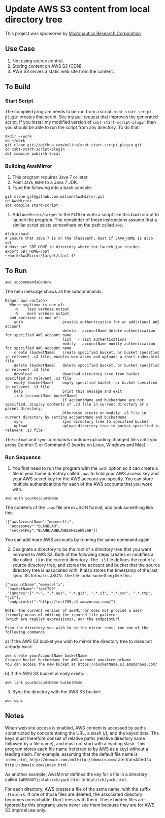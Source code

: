 # Update AWS S3 content from local directory tree #

This project was sponsored by [Micronautics Research Corporation](http://www.micronauticsresearch.com/)

## Use Case ##
 1. Not using source control.
 2. Storing content on AWS S3 (CDN).
 3. AWS S3 serves a static web site from the content.

## To Build ##

### Start Script ###

The compiled program needs to be run from a script. `xsbt-start-script-plugin` creates that script.
See [my pull request](https://github.com/typesafehub/xsbt-start-script-plugin/issues/17) that improves the generated script.
If you install my modified version of `xsbt-start-script-plugin` then you should be able to run the script from any directory.
To do that:

````
mkdir ~/work
cd ~/work
git clone git://github.com/mslinn/xsbt-start-script-plugin.git
cd xsbt-start-script-plugin
sbt compile publish-local
````

### Building AwsMirror ###

 1. This program requires Java 7 or later.
 1. Point `JAVA_HOME` to a Java 7 JDK.
 1. Type the following into a bash console:
````
git clone git@github.com:mslinn/AwsMirror.git
cd AwsMirror
sbt compile start-script
````

 1. Add  `AwsMirror/target` to the `PATH` or write a script like this bash script to launch the program.
    The remainder of these instructions assume that a similar script exists somewhere on the path called `aws`:
````
#!/bin/bash
# Ensure that Java 7 is on the classpath; best if JAVA_HOME is also set
# Must set SBT_HOME to directory where sbt-launch.jar resides
export SBT_HOME=/opt
~/work/AwsMirror/target/start $*
````

## To Run ##

````
aws subcommandsGoHere
````

The help message shows all the subcommands:

````
Usage: aws <action>
  Where <option> is one of:
    -v    less verbose output
    -V    more verbose output
  and <action> is one of:
    auth                  provide authentication for an additional AWS account
                          delete - accountName delete authentication for specified AWS account name
                          list   - list authentications
                          modify - accountName modify authentication for specified AWS account name
    create [bucketName]   create specified bucket, or bucket specified in relevent .s3 file, enables web acces and uploads a short index.html file
    delete [bucketName]   delete specified bucket, or bucket specified in relevent .s3 file
    download              download directory tree from bucket specified in relevent .s3 file
    empty [bucketName]    empty specified bucket, or bucket specified in relevent .s3 file
    help                  print this message and exit
    link [accountName bucketName]
                          If accountName and bucketName are not specified, display contents of .s3 file in current directory or a parent directory.
                          Otherwise create or modify .s3 file in current directory by setting accountName and bucketName
    sync                  sync directory tree to specified bucket
    upload                upload directory tree to bucket specified in relevent .s3 file
````

The `upload` and `sync` commands continue uploading changed files until you press Control-C or Command-C
(works on Linux, Windows and Mac).

### Run Sequence ###

 1. You first need to run the program with the `auth` option so it can create a file in your home directory called `.aws` to
hold your AWS access key and your AWS secret key for the AWS account you specify.
You can store multiple authentications for each of the AWS accounts that you work with.
````
aws auth yourAccountName
````
The contents of the `.aws` file are in JSON format, and look something like this:
````
[{"awsAccountName":"memyselfi",
  "accessKey":"BLAHBLAH",
  "secretKey":"BLAHBLAHBLAHBLAHBLAHBLAH"}]
````
You can add more AWS accounts by running the same command again.

 2. Designate a directory to be the root of a directory tree that you want mirrored to AWS S3.
    Both of the following steps creates or modifies a file called `.s3` in the current directory.
    The `.s3` file defines the root of a source directory tree, and stores the account and bucket that the source directory
    tree is associated with. It also stores the timestamp of the last sync. Its format is JSON.
    The file looks something like this:
````
{"accountName":"memyselfi",
 "bucketName":"test789",
 "ignores":[".*~", ".*.aws", ".*.git", ".*.s3", ".*.svn", ".*.tmp", "cvs"],
 "endpointUrl":"http://test789.s3.amazonaws.com/"}
````
    NOTE: The current version of awsMirror does not provide a user-friendly means of editing the ignored file patterns
    (which are regular expressions), nor the endpointUrl.

    From the directory you wish to be the mirror root, run one of the following commands.

  a) If the AWS S3 bucket you wish to mirror the directory tree to does not already exist:
````
aws create yourAccountName bucketName
Created bucket bucketName for AWS account yourAccountName
You can access the new bucket at https://bucketName.s3.amazonaws.com/
````

  b) If the AWS S3 bucket already exists:
````
aws link yourAccountName bucketName
````

 3. Sync the directory with the AWS S3 bucket:
````
aws sync
````

## Notes ##
When web site access is enabled, AWS content is accessed by paths constructed by concatentating the URL, a slash (/),
and the keyed data.
The keys must therefore consist of relative paths (relative directory name followed by a file name),
and must not start with a leading slash.
This program stores each file name (referred to by AWS as a key) without a leading slash.
For example, assuming that the default file name is `index.html`,
`http://domain.com` and `http://domain.com/` are translated to `http://domain.com/index.html`.

As another example, AwsMirror defines the key for a file in a directory called `{WEBROOT}/blah/ick/yuck.html` to `blah/ick/yuck.html`.

For each directory, AWS creates a file of the same name, with the suffix `_$folder$`.
If one of those files are deleted, the associated directory becomes unreachable. Don't mess with them.
These hidden files are ignored by this program; users never see them because they are for AWS S3 internal use only.
